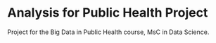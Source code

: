 # Analysis for Public Health Project

Project for the Big Data in Public Health course, MsC in Data Science.

